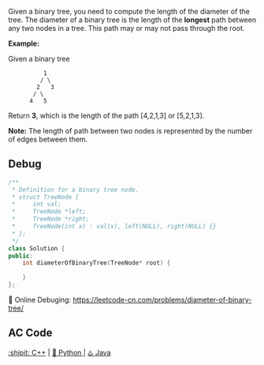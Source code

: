 
Given a binary tree, you need to compute the length of the diameter of the tree. The diameter of a binary tree is the length of the <strong>longest</strong> path between any two nodes in a tree. This path may or may not pass through the root.

<strong>Example:</strong>

Given a binary tree
```
          1
         / \
        2   3
       / \     
      4   5    
```
Return <strong>3</strong>, which is the length of the path [4,2,1,3] or [5,2,1,3].

<strong>Note:</strong> The length of path between two nodes is represented by the number of edges between them.



## Debug
```cpp
/**
 * Definition for a binary tree node.
 * struct TreeNode {
 *     int val;
 *     TreeNode *left;
 *     TreeNode *right;
 *     TreeNode(int x) : val(x), left(NULL), right(NULL) {}
 * };
 */
class Solution {
public:
    int diameterOfBinaryTree(TreeNode* root) {

    }
};
```

🐛 Online Debuging: https://leetcode-cn.com/problems/diameter-of-binary-tree/

## AC Code
<div>
  <a href="https://github.com/Charmve/LeetCode4FLAG/tree/main/543.%20Diameter%20of%20Binary%20Tree/543_diameter-of-binary-tree.cpp">:shipit: C++</a> | 
  <a href="https://github.com/Charmve/LeetCode4FLAG/tree/main/543.%20Diameter%20of%20Binary%20Tree/543_diameter-of-binary-tree.py">🐍 Python </a> | 
  <a href="https://github.com/Charmve/LeetCode4FLAG/tree/main/543.%20Diameter%20of%20Binary%20Tree/544_diameter-of-binary-tree.java">♨️ Java </a>
</div>
